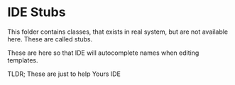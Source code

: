 # IDE Stubs

This folder contains classes, that exists in real system,
but are not available here. These are called stubs.

These are here so that IDE will autocomplete names when
editing templates.

TLDR; These are just to help Yours IDE